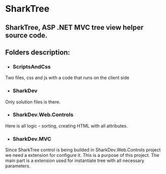 # SharkTree
## SharkTree, ASP .NET MVC tree view helper source code. ##

## Folders description: ##

- ### ScriptsAndCss ###
Two files, css and js with a code that runs on the client side

- ### SharkDev ###
Only solution files is there.

- ### SharkDev.Web.Controls ###
Here is all logic - sorting, creating HTML with all attributes.

- ### SharkDev.MVC ###
Since SharkTree control is being builded in SharkDev.Web.Controls project we need a extension for configure it. This is a purpose of this project. The main part is a extension used for instantiate tree with all necessary parameters.
